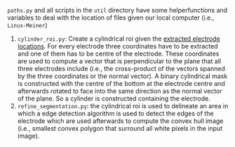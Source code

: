 `paths.py` and all scripts in the `util` directory have some helperfunctions and variables to deal with the location of files given our local computer (i.e., `Linux-Meiner`)

1. `cylinder_roi.py`: Create a cylindrical roi given the [extracted electrode locations](../electrode_extraction_by_hand). For every electrode three coordinates have to be extracted and one of them has to be centre of the electrode. These coordinates are used to compute a vector that is perpendicular to the plane that all three electrodes include (i.e., the cross-product of the vectors spanned by the three coordinates or the normal vector). A binary cylindrical mask is constructed with the centre of the bottom at the electrode centre and afterwards rotated to face into the same direction as the normal vector of the plane. So a cylinder is constructed containing the electrode.
2. `refine_segmentation.py`: the cylindrical roi is used to delineate an area in which a edge detection algorithm is used to detect the edges of the electrode which are used afterwards to compute the convex hull image (i.e., smallest convex polygon that surround all white pixels in the input image).
